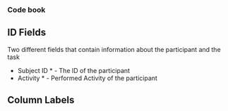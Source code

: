 ### Code book

## ID Fields
Two different fields that contain information about the participant and the task

* Subject ID * - The ID of the participant
* Activity * - Performed Activity of the participant

## Column Labels


##
